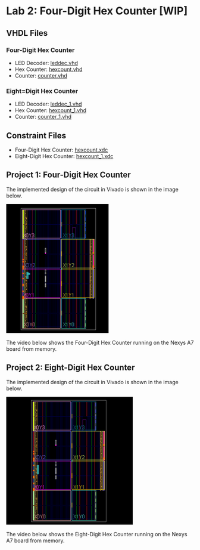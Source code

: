 # Lab 2: Four-Digit Hex Counter [WIP]

## VHDL Files
### Four-Digit Hex Counter
* LED Decoder: [leddec.vhd](./leddec.vhd)
* Hex Counter: [hexcount.vhd](./hexcount.vhd)
* Counter: [counter.vhd](./counter.vhd)
### Eight=Digit Hex Counter
* LED Decoder: [leddec_1.vhd](./leddec_1.vhd)
* Hex Counter: [hexcount_1.vhd](./hexcount_1.vhd)
* Counter: [counter_1.vhd](./counter_1.vhd)
## Constraint Files
* Four-Digit Hex Counter: [hexcount.xdc](./hexcount.xdc)
* Eight-Digit Hex Counter: [hexcount_1.xdc](./hexcount.xdc)


## Project 1: Four-Digit Hex Counter
The implemented design of the circuit in Vivado is shown in the image below.

![This is an image](https://github.com/Arif12467/Digital-System-Design-AIA/blob/39185a4eeae6c6c0076c04d9b4cd3f5b4891fd6a/Assignment-4/implemented_design.png)


The video below shows the Four-Digit Hex Counter running on the Nexys A7 board from memory.

## Project 2: Eight-Digit Hex Counter
The implemented design of the circuit in Vivado is shown in the image below.

![This is an image](https://github.com/Arif12467/Digital-System-Design-AIA/blob/39185a4eeae6c6c0076c04d9b4cd3f5b4891fd6a/Assignment-4/implemented_design_1.png)

The video below shows the Eight-Digit Hex Counter running on the Nexys A7 board from memory.
